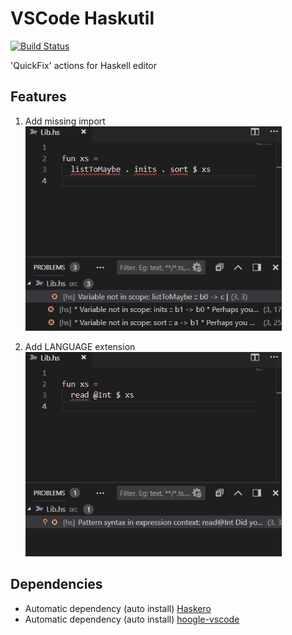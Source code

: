 # VSCode Haskutil
[![Build Status](https://travis-ci.org/EduardSergeev/vscode-haskutil.svg?branch=master)](https://travis-ci.org/EduardSergeev/vscode-haskutil)

'QuickFix' actions for Haskell editor

## Features

1. Add missing import  
![Add missing import](/gifs/AddImport_sm.gif "Add missing import")

2. Add LANGUAGE extension  
![Add extension](/gifs/AddExtension_sm.gif "Add extension")

## Dependencies

 * Automatic dependency (auto install) [Haskero](https://marketplace.visualstudio.com/items?itemName=Vans.haskero)
 * Automatic dependency (auto install) [hoogle-vscode](https://marketplace.visualstudio.com/items?itemName=jcanero.hoogle-vscode)
